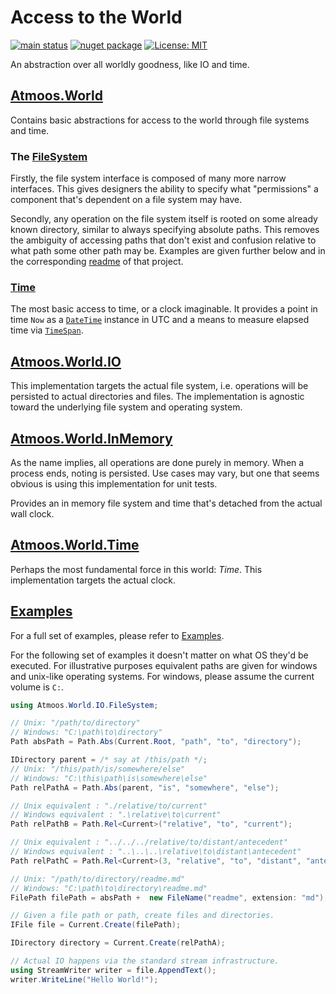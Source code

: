 # Access to the World

[![main status](https://github.com/atmoos/World/actions/workflows/dotnet.yml/badge.svg)](https://github.com/atmoos/World/actions/workflows/dotnet.yml)
[![nuget package](https://img.shields.io/nuget/v/Atmoos.World.svg?logo=nuget)](https://www.nuget.org/packages/Atmoos.World)
[![License: MIT](https://img.shields.io/badge/License-MIT-yellow.svg)](https://github.com/atmoos/World/blob/main/LICENSE)

An abstraction over all worldly goodness, like IO and time.

## [Atmoos.World](./source/Atmoos.World)

Contains basic abstractions for access to the world through file systems and time.

### The [FileSystem](./source/Atmoos.World/IFileSystem.cs)

Firstly, the file system interface is composed of many more narrow interfaces. This gives designers the ability to specify what "permissions" a component that's dependent on a file system may have.

Secondly, any operation on the file system itself is rooted on some already known directory, similar to always specifying absolute paths. This removes the ambiguity of accessing paths that don't exist and confusion relative to what path some other path may be. Examples are given further below and in the corresponding [readme](./source/Atmoos.World/readme.md) of that project.

### [Time](./source/Atmoos.World/ITime.cs)

The most basic access to time, or a clock imaginable. It provides a point in time `Now` as a [`DateTime`](https://learn.microsoft.com/en-gb/dotnet/api/system.datetime) instance in UTC and a means to measure elapsed time via [`TimeSpan`](https://learn.microsoft.com/en-gb/dotnet/api/system.timespan).

## [Atmoos.World.IO](./source/Atmoos.World.IO)

This implementation targets the actual file system, i.e. operations will be persisted to actual directories and files. The implementation is agnostic toward the underlying file system and operating system.

## [Atmoos.World.InMemory](./source/Atmoos.World.InMemory)

As the name implies, all operations are done purely in memory. When a process ends, noting is persisted. Use cases may vary, but one that seems obvious is using this implementation for unit tests.

Provides an in memory file system and time that's detached from the actual wall clock.

## [Atmoos.World.Time](./source/Atmoos.World.Time)

Perhaps the most fundamental force in this world: *Time*. This implementation targets the actual clock.

## [Examples](./source/Atmoos.World.Test/Examples.cs)

For a full set of examples, please refer to [Examples](./source/Atmoos.World.Test/Examples.cs).

For the following set of examples it doesn't matter on what OS they'd be executed. For illustrative purposes equivalent paths are given for windows and unix-like operating systems. For windows, please assume the current volume is `C:`.

```csharp
using Atmoos.World.IO.FileSystem;

// Unix: "/path/to/directory"
// Windows: "C:\path\to\directory"
Path absPath = Path.Abs(Current.Root, "path", "to", "directory");

IDirectory parent = /* say at /this/path */;
// Unix: "/this/path/is/somewhere/else"
// Windows: "C:\this\path\is\somewhere\else"
Path relPathA = Path.Abs(parent, "is", "somewhere", "else");

// Unix equivalent : "./relative/to/current"
// Windows equivalent : ".\relative\to\current"
Path relPathB = Path.Rel<Current>("relative", "to", "current");

// Unix equivalent : "../../../relative/to/distant/antecedent"
// Windows equivalent : "..\..\..\relative\to\distant\antecedent"
Path relPathC = Path.Rel<Current>(3, "relative", "to", "distant", "antecedent");

// Unix: "/path/to/directory/readme.md"
// Windows: "C:\path\to\directory\readme.md"
FilePath filePath = absPath +  new FileName("readme", extension: "md");

// Given a file path or path, create files and directories.
IFile file = Current.Create(filePath);

IDirectory directory = Current.Create(relPathA);

// Actual IO happens via the standard stream infrastructure.
using StreamWriter writer = file.AppendText();
writer.WriteLine("Hello World!");
```
